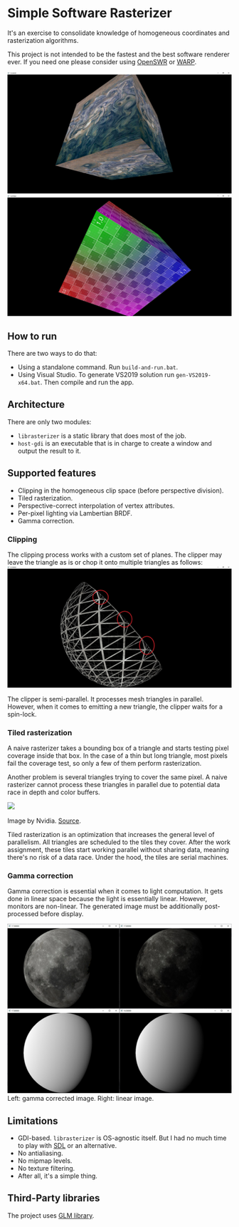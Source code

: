 # Simple Software Rasterizer
It's an exercise to consolidate knowledge of homogeneous coordinates and rasterization algorithms.

This project is not intended to be the fastest and the best software renderer ever. If you need one please consider using [OpenSWR](https://www.openswr.org/) or [WARP](https://docs.microsoft.com/en-us/windows/win32/direct3darticles/directx-warp).

![](screenshots/screenshot1.jpg)
![](screenshots/screenshot2.jpg)

## How to run

There are two ways to do that: 

* Using a standalone command. Run `build-and-run.bat`.
* Using Visual Studio. To generate VS2019 solution run `gen-VS2019-x64.bat`. Then compile and run the app.

## Architecture

There are only two modules:

* `librasterizer` is a static library that does most of the job.
* `host-gdi` is an executable that is in charge to create a window and output the result to it.

## Supported features

* Clipping in the homogeneous clip space (before perspective division).
* Tiled rasterization.
* Perspective-correct interpolation of vertex attributes.
* Per-pixel lighting via Lambertian BRDF.
* Gamma correction.

### Clipping

The clipping process works with a custom set of planes. The clipper may leave the triangle as is or chop it onto multiple triangles as follows:
![](screenshots/screenshot4.jpg)

The clipper is semi-parallel. It processes mesh triangles in parallel.
However, when it comes to emitting a new triangle, the clipper waits for a spin-lock.

### Tiled rasterization
A naive rasterizer takes a bounding box of a triangle and starts testing pixel coverage inside that box.
In the case of a thin but long triangle, most pixels fail the coverage test, so only a few of them perform rasterization.

Another problem is several triangles trying to cover the same pixel.
A naive rasterizer cannot process these triangles in parallel due to potential data race in depth and color buffers.

![](https://developer.nvidia.com/sites/default/files/akamai/gameworks/images/lifeofatriangle/fermipipeline_raster.png)

Image by Nvidia. [Source](https://developer.nvidia.com/content/life-triangle-nvidias-logical-pipeline).

Tiled rasterization is an optimization that increases the general level of parallelism. All triangles are scheduled to the tiles they cover. After the work assignment, these tiles start working parallel without sharing data, meaning there's no risk of a data race. Under the hood, the tiles are serial machines.

### Gamma correction

Gamma correction is essential when it comes to light computation. It gets done in linear space because the light is essentially linear.
However, monitors are non-linear. The generated image must be additionally post-processed before display.

![](screenshots/screenshot3.jpg)
Left: gamma corrected image. Right: linear image.

## Limitations

* GDI-based. `librasterizer` is OS-agnostic itself. But I had no much time to play with [SDL](https://www.libsdl.org/) or an alternative.
* No antialiasing.
* No mipmap levels.
* No texture filtering.
* After all, it's a simple thing.

## Third-Party libraries

The project uses [GLM library](https://github.com/g-truc/glm).